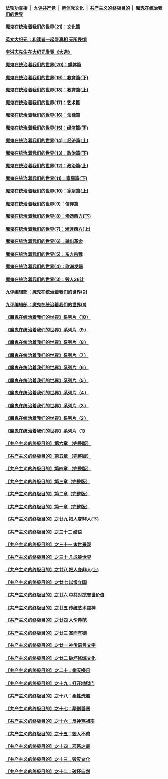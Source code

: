 ####  [法轮功真相](../../../../basic/blob/master/README.md?t=01171401) &nbsp;|&nbsp; [九评共产党](../../../../9ping.md/blob/master/README.md?t=01171401) &nbsp;|&nbsp; [解体党文化](../../../../jtdwh.md/blob/master/README.md?t=01171401)  &nbsp;|&nbsp; [共产主义的终极目的](../../../../gczydzjmd.md/blob/master/README.md?t=01171401) &nbsp;|&nbsp; [魔鬼在统治我们的世界](../../../../mgztzwmdsj.md/blob/master/README.md?t=01171401) 

#### [魔鬼在统治着我们的世界(21)：文化篇](../pages/nsc422/n10597706.md?t=01171401) 

#### [英文大纪元：和读者一起寻真相 无所畏惧](../pages/nsc422/n12542027.md?t=01171401) 

#### [李洪志先生在大纪元发表《大选》](../pages/nsc422/n12534746.md?t=01171401) 

#### [魔鬼在统治着我们的世界(20)：媒体篇](../pages/nsc422/n10586579.md?t=01171401) 

#### [魔鬼在统治着我们的世界(19)：教育篇(下)](../pages/nsc422/n10564808.md?t=01171401) 

#### [魔鬼在统治着我们的世界(18)：教育篇(上)](../pages/nsc422/n10526970.md?t=01171401) 

#### [魔鬼在统治着我们的世界(17)：艺术篇](../pages/nsc422/n10499093.md?t=01171401) 

#### [魔鬼在统治着我们的世界(16)：法律篇](../pages/nsc422/n10485969.md?t=01171401) 

#### [魔鬼在统治着我们的世界(15)：经济篇(下)](../pages/nsc422/n10469975.md?t=01171401) 

#### [魔鬼在统治着我们的世界(14)：经济篇(上)](../pages/nsc422/n10457370.md?t=01171401) 

#### [魔鬼在统治着我们的世界(13)：政治篇(下)](../pages/nsc422/n10448270.md?t=01171401) 

#### [魔鬼在统治着我们的世界(12)：政治篇(上)](../pages/nsc422/n10444576.md?t=01171401) 

#### [魔鬼在统治着我们的世界(11)：家庭篇(下)](../pages/nsc422/n10440961.md?t=01171401) 

#### [魔鬼在统治着我们的世界(10)：家庭篇(上)](../pages/nsc422/n10435448.md?t=01171401) 

#### [魔鬼在统治着我们的世界(9)：信仰篇](../pages/nsc422/n10432159.md?t=01171401) 

#### [魔鬼在统治着我们的世界(8)：渗透西方(下)](../pages/nsc422/n10429603.md?t=01171401) 

#### [魔鬼在统治着我们的世界(7)：渗透西方(上)](../pages/nsc422/n10426013.md?t=01171401) 

#### [魔鬼在统治着我们的世界(6)：输出革命](../pages/nsc422/n10421536.md?t=01171401) 

#### [魔鬼在统治着我们的世界(5)：东方杀戮](../pages/nsc422/n10417707.md?t=01171401) 

#### [魔鬼在统治着我们的世界(4)：欧洲发端](../pages/nsc422/n10414890.md?t=01171401) 

#### [魔鬼在统治着我们的世界(3)：毁人36计](../pages/nsc422/n10411583.md?t=01171401) 

#### [九评编辑部：魔鬼在统治着我们的世界(2)](../pages/nsc422/n10410036.md?t=01171401) 

#### [九评编辑部：魔鬼在统治着我们的世界(1)](../pages/nsc422/n10406825.md?t=01171401) 

#### [《魔鬼在统治着我们的世界》系列片（10）](../pages/nsc422/n12292670.md?t=01171401) 

#### [《魔鬼在统治着我们的世界》系列片（9）](../pages/nsc422/n12290859.md?t=01171401) 

#### [《魔鬼在统治着我们的世界》系列片（8）](../pages/nsc422/n12287445.md?t=01171401) 

#### [《魔鬼在统治着我们的世界》系列片（7）](../pages/nsc422/n12283425.md?t=01171401) 

#### [《魔鬼在统治着我们的世界》系列片（6）](../pages/nsc422/n12282314.md?t=01171401) 

#### [《魔鬼在统治着我们的世界》系列片（5）](../pages/nsc422/n12281419.md?t=01171401) 

#### [《魔鬼在统治着我们的世界》系列片（4）](../pages/nsc422/n12274024.md?t=01171401) 

#### [《魔鬼在统治着我们的世界》系列片（3）](../pages/nsc422/n12271322.md?t=01171401) 

#### [《魔鬼在统治着我们的世界》系列片（2）](../pages/nsc422/n12269049.md?t=01171401) 

#### [《魔鬼在统治着我们的世界》系列片（1）](../pages/nsc422/n12267575.md?t=01171401) 

#### [【共产主义的终极目的】第六章 （完整版）](../pages/nsc422/n11428913.md?t=01171401) 

#### [【共产主义的终极目的】第五章 （完整版）](../pages/nsc422/n11428912.md?t=01171401) 

#### [【共产主义的终极目的】第四章 （完整版）](../pages/nsc422/n11428907.md?t=01171401) 

#### [【共产主义的终极目的】第三章（完整版）](../pages/nsc422/n11428848.md?t=01171401) 

#### [【共产主义的终极目的】第二章（完整版）](../pages/nsc422/n11428831.md?t=01171401) 

#### [【共产主义的终极目的】第一章（完整版）](../pages/nsc422/n11417651.md?t=01171401) 

#### [【共产主义的终极目的】之廿九 把人变非人(下)](../pages/nsc422/n11344140.md?t=01171401) 

#### [【共产主义的终极目的】之三十二 结语](../pages/nsc422/n11360535.md?t=01171401) 

#### [【共产主义的终极目的】之三十一 末世景观](../pages/nsc422/n11351129.md?t=01171401) 

#### [【共产主义的终极目的】之三十 几成狼世界](../pages/nsc422/n11348280.md?t=01171401) 

#### [【共产主义的终极目的】之廿八 把人变非人(上)](../pages/nsc422/n11340492.md?t=01171401) 

#### [【共产主义的终极目的】之廿七 以恨立国](../pages/nsc422/n11336944.md?t=01171401) 

#### [【共产主义的终极目的】之廿六 中共对抗普世价值](../pages/nsc422/n11324785.md?t=01171401) 

#### [【共产主义的终极目的】之廿五 传统艺术颂神](../pages/nsc422/n11296396.md?t=01171401) 

#### [【共产主义的终极目的】之廿四 人伦典范](../pages/nsc422/n11296397.md?t=01171401) 

#### [【共产主义的终极目的】之廿三 富而有德](../pages/nsc422/n11283598.md?t=01171401) 

#### [【共产主义的终极目的】之廿一 神传语言文字](../pages/nsc422/n11263265.md?t=01171401) 

#### [【共产主义的终极目的】之廿二 破坏修炼文化](../pages/nsc422/n11245728.md?t=01171401) 

#### [【共产主义的终极目的】之二十：偷天换日](../pages/nsc422/n11238846.md?t=01171401) 

#### [【共产主义的终极目的】之十九：打开地狱门](../pages/nsc422/n11206376.md?t=01171401) 

#### [【共产主义的终极目的】之十八：柔性洗脑](../pages/nsc422/n11199994.md?t=01171401) 

#### [【共产主义的终极目的】之十七：颠倒善恶](../pages/nsc422/n11179782.md?t=01171401) 

#### [【共产主义的终极目的】之十六：反神骂祖宗](../pages/nsc422/n11166798.md?t=01171401) 

#### [【共产主义的终极目的】之十五：毁人不倦](../pages/nsc422/n11166792.md?t=01171401) 

#### [【共产主义的终极目的】之十四：邪恶之最](../pages/nsc422/n11150249.md?t=01171401) 

#### [【共产主义的终极目的】之十三：毁灭文化](../pages/nsc422/n11135227.md?t=01171401) 

#### [【共产主义的终极目的】之十二：破坏自然](../pages/nsc422/n11135214.md?t=01171401) 


